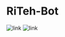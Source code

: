 # RiTeh-Bot
![link](https://img.shields.io/github/sponsors/LeonardM01)
![link](https://img.shields.io/badge/version-v2.0.0-blue)
